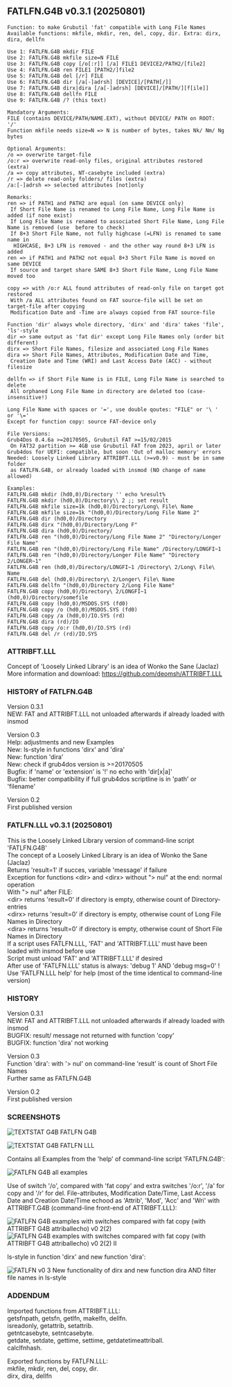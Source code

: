 ## FATLFN.G4B v0.3.1 (20250801)

<pre><code>Function: to make Grubutil 'fat' compatible with Long File Names
Available functions: mkfile, mkdir, ren, del, copy, dir. Extra: dirx, dira, dellfn

Use 1: FATLFN.G4B mkdir FILE
Use 2: FATLFN.G4B mkfile size=N FILE
Use 3: FATLFN.G4B copy [/o[:r]] [/a] FILE1 DEVICE2/PATH2/[file2]
Use 4: FATLFN.G4B ren FILE1 [PATH2/]file2
Use 5: FATLFN.G4B del [/r] FILE
Use 6: FATLFN.G4B dir [/a[-]adrsh] [DEVICE]/[PATH[/]]
Use 7: FATLFN.G4B dirx|dira [/a[-]adrsh] [DEVICE]/[PATH/][f[ile]]
Use 8: FATLFN.G4B dellfn FILE
Use 9: FATLFN.G4B /? (this text)

Mandatory Arguments:
FILE (contains DEVICE/PATH/NAME.EXT), without DEVICE/ PATH on ROOT: '/'
Function mkfile needs size=N => N is number of bytes, takes Nk/ Nm/ Ng bytes

Optional Arguments:
/o => overwrite target-file
/o:r => overwrite read-only files, original attributes restored (extra)
/a => copy attributes, NT-casebyte included (extra)
/r => delete read-only folders/ files (extra)
/a:[-]adrsh => selected attributes [not]only

Remarks:
ren => if PATH1 and PATH2 are equal (on same DEVICE only)
 If Short File Name is renamed to Long File Name, Long File Name is added (if none exist)
 If Long File Name is renamed to associated Short File Name, Long File Name is removed (use <dirx> before to check)
 If 8+3 Short File Name, not fully highcase (=LFN) is renamed to same name in
  HIGHCASE, 8+3 LFN is removed - and the other way round 8+3 LFN is added
ren => if PATH1 and PATH2 not equal 8+3 Short File Name is moved on same DEVICE
 If source and target share SAME 8+3 Short File Name, Long File Name moved too
    
copy => with /o:r ALL found attributes of read-only file on target got restored
 With /a ALL attributes found on FAT source-file will be set on target-file after copying
 Modification Date and -Time are always copied from FAT source-file

Function 'dir' always whole directory, 'dirx' and 'dira' takes 'file', 'ls'-style
dir => same output as 'fat dir' except Long File Names only (order bit different)
dirx => Short File Names, filesize and associated Long File Names
dira => Short File Names, Attributes, Modification Date and Time,
 Creation Date and Time (WRI) and Last Access Date (ACC) - without filesize

dellfn => if Short File Name is in FILE, Long File Name is searched to delete
 All orphaned Long File Name in directory are deleted too (case-insensitive!)
    
Long File Name with spaces or '=', use double qoutes: "FILE" or '\ ' or '\='
Except for function copy: source FAT-device only

File Versions:
Grub4Dos 0.4.6a >=20170505, Grubutil FAT >=15/02/2015
 On FAT32 partition >= 4GB use Grubutil FAT from 2023, april or later
Grub4dos for UEFI: compatible, but soon 'Out of malloc memory' errors
Needed: Loosely Linked Library ATTRIBFT.LLL (>=v0.9) - must be in same folder
 as FATLFN.G4B, or already loaded with insmod (NO change of name allowed)
    
Examples:
FATLFN.G4B mkdir (hd0,0)/Directory '' echo %result%
FATLFN.G4B mkdir (hd0,0)/Directory\\ 2 ;; set result
FATLFN.G4B mkfile size=1k (hd0,0)/Directory/Long\ File\ Name
FATLFN.G4B mkfile size=1k "(hd0,0)/Directory/Long File Name 2"
FATLFN.G4B dir (hd0,0)/Directory
FATLFN.G4B dirx "(hd0,0)/Directory/Long F"
FATLFN.G4B dira (hd0,0)/Directory/
FATLFN.G4B ren "(hd0,0)/Directory/Long File Name 2" "Directory/Longer File Name"
FATLFN.G4B ren "(hd0,0)/Directory/Long File Name" /Directory/LONGFI~1
FATLFN.G4B ren "(hd0,0)/Directory/Longer File Name" "Directory 2/LONGER~1"
FATLFN.G4B ren (hd0,0)/Directory/LONGFI~1 /Directory\ 2/Long\ File\ Name
FATLFN.G4B del (hd0,0)/Directory\ 2/Longer\ File\ Name
FATLFN.G4B dellfn "(hd0,0)/Directory 2/Long File Name"
FATLFN.G4B copy (hd0,0)/Directory\ 2/LONGFI~1 (hd0,0)/Directory/somefile
FATLFN.G4B copy (hd0,0)/MSDOS.SYS (fd0)
FATLFN.G4B copy /o (hd0,0)/MSDOS.SYS (fd0)
FATLFN.G4B copy /a (hd0,0)/IO.SYS (rd)
FATLFN.G4B dira (rd)/IO
FATLFN.G4B copy /o:r (hd0,0)/IO.SYS (rd)
FATLFN.G4B del /r (rd)/IO.SYS</code></pre>

### ATTRIBFT.LLL
Concept of 'Loosely Linked Library' is an idea of Wonko the Sane (Jaclaz)  
More information and download: https://github.com/deomsh/ATTRIBFT.LLL  

### HISTORY of FATLFN.G4B
Version 0.3.1  
NEW: FAT and ATTRIBFT.LLL not unloaded afterwards if already loaded with insmod  

Version 0.3  
Help: adjustments and new Examples  
New: ls-style in functions 'dirx' and 'dira'  
New: function 'dira'  
New: check if grub4dos version is >=20170505  
Bugfix: if 'name' or 'extension' is '!' no echo with 'dir[x|a]'  
Bugfix: better compatibility if full grub4dos scriptline is in 'path' or 'filename'  

Version 0.2  
First published version

### FATLFN.LLL v0.3.1 (20250801)

This is the Loosely Linked Library version of command-line script 'FATLFN.G4B'  
The concept of a Loosely Linked Library is an idea of Wonko the Sane (Jaclaz)  
Returns 'result=1' if succes, variable 'message' if failure  
Exception for functions \<dir> and \<dirx> without "\> nul" at the end: normal operation  
With "\> nul"  after FILE:  
\<dir> returns 'result=0' if directory is empty, otherwise count of Directory-entries  
\<dirx> returns 'result=0' if directory is empty, otherwise count of Long File Names in Directory  
\<dira> returns 'result=0' if directory is empty, otherwise count of Short File Names in Directory  
If a script uses FATLFN.LLL, 'FAT' and 'ATTRIBFT.LLL' must have been loaded with insmod before use  
Script must unload 'FAT' and 'ATTRIBFT.LLL' if desired  
After use of 'FATLFN.LLL' status is always: 'debug 1' AND 'debug msg=0' !  
Use 'FATLFN.LLL help' for help (most of the time identical to command-line version)  

### HISTORY
Version 0.3.1  
NEW: FAT and ATTRIBFT.LLL not unloaded afterwards if already loaded with insmod  
BUGFIX: result/ message not returned with function 'copy'  
BUGFIX: function 'dira' not working  

Version 0.3  
Function 'dira': with '> nul' on command-line 'result' is count of Short File Names  
Further same as FATLFN.G4B  

Version 0.2  
First published version

### SCREENSHOTS
![TEXTSTAT G4B FATLFN G4B](https://github.com/user-attachments/assets/06178f30-218e-4205-bd6e-456a27925299)

![TEXTSTAT G4B FATLFN LLL](https://github.com/user-attachments/assets/56d021b7-4dd8-4b95-b1d9-02be2a929399)

Contains all Examples from the 'help' of command-line script 'FATLFN.G4B':  

![FATLFN G4B all examples](https://github.com/user-attachments/assets/995832fa-c03b-4c70-a3d6-6135e47070a5)

Use of switch '/o', compared with 'fat copy' and extra switches '/o:r', '/a' for copy and '/r' for del. File-attributes, Modification Date/Time, Last Access Date and Creation Date/Time echood as 'Attrib', 'Mod', 'Acc' and 'Wri' with ATTRIBFT.G4B (command-line front-end of ATTRIBFT.LLL):

![FATLFN G4B examples with switches compared with fat copy (with ATTRIBFT G4B attriballecho) v0 2(2)](https://github.com/user-attachments/assets/cf77e5de-f1c4-4c61-a243-41dffca12607)
![FATLFN G4B examples with switches compared with fat copy (with ATTRIBFT G4B attriballecho) v0 2(2) II](https://github.com/user-attachments/assets/dd1c682c-3781-4a1d-832d-4b7d7b5f5e90)

ls-style in function 'dirx' and new function 'dira':  

![FATLFN v0 3 New functionality of dirx and new function dira AND filter file names in ls-style](https://github.com/user-attachments/assets/5aac0c1f-e598-4a07-af27-6ecc686873e1)

### ADDENDUM   
Imported functions from ATTRIBFT.LLL:  
getsfnpath, getsfn, getlfn, makelfn, dellfn.  
isreadonly, getattrib, setattrib.  
getntcasebyte, setntcasebyte.  
getdate, setdate, gettime, settime, getdatetimeattriball.  
calclfnhash.  

Exported functions by FATLFN.LLL:  
mkfile, mkdir, ren, del, copy, dir.  
dirx, dira, dellfn  
